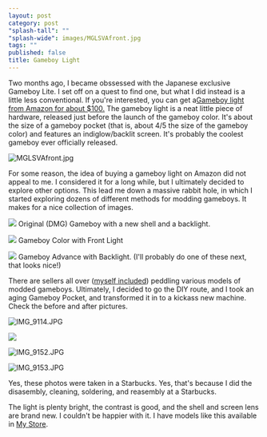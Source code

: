 ```yaml
---
layout: post
category: post
"splash-tall": ""
"splash-wide": images/MGLSVAfront.jpg
tags: ""
published: false
title: Gameboy Light
---
```

Two months ago, I became obssessed with the Japanese exclusive Gameboy Lite. I set off on a quest to find one, but what I did instead is a little less conventional. If you're interested, you can get a[Gameboy light from Amazon for about $100.](http://amzn.to/1q0ysuY) The gameboy light is a neat little piece of hardware, released just before the launch of the gameboy color. It's about the size of a gameboy pocket (that is, about 4/5 the size of the gameboy color) and features an indiglow/backlit screen. It's probably the coolest gameboy ever officially released. 

![MGLSVAfront.jpg]({{site.baseurl}}/images/MGLSVAfront.jpg)


For some reason, the idea of buying a gameboy light on Amazon did not appeal to me. I considered it for a long while, but I ultimately decided to explore other options. This lead me down a massive rabbit hole, in which I started exploring dozens of different methods for modding gameboys. It makes for a nice collection of images. 


![](http://i.imgur.com/19b3TiF.jpg)
Original (DMG) Gameboy with a new shell and a backlight. 

![](http://static1.squarespace.com/static/55538c5ae4b0f9f90a68cf63/560791a3e4b0c103837b5e5d/56079257e4b02ca27d31ecb3/1443336792382/trip+front.jpg)
Gameboy Color with Front Light 

![](https://discodracula.files.wordpress.com/2014/06/4.png) 
Gameboy Advance with Backlight. (I'll probably do one of these next, that looks nice!) 

There are sellers all over ([myself included](https://www.etsy.com/listing/292498775/gameboy-pocket-with-backlight?ref=pr_shop)) peddling various models of modded gameboys. Ultimately, I decided to go the DIY route, and I took an aging Gameboy Pocket, and transformed it in to a kickass new machine. Check the before and after pictures. 

![IMG_9114.JPG]({{site.baseurl}}/images/IMG_9114.JPG)

![]({{site.baseurl}}/images/IMG_9151.JPG)

![IMG_9152.JPG]({{site.baseurl}}/images/IMG_9152.JPG)

![IMG_9153.JPG]({{site.baseurl}}/images/IMG_9153.JPG)

Yes, these photos were taken in a Starbucks. Yes, that's because I did the disasembly, cleaning, soldering, and reasembly at a Starbucks. 


The light is plenty bright, the contrast is good, and the shell and screen lens are brand new. I couldn't be happier with it. I have models like this available in [My Store](https://www.etsy.com/listing/292498775/gameboy-pocket-with-backlight?ref=pr_shop). 
